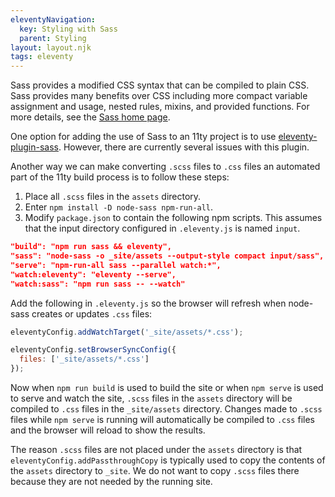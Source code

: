 ```yaml
---
eleventyNavigation:
  key: Styling with Sass
  parent: Styling
layout: layout.njk
tags: eleventy
---
```


Sass provides a modified CSS syntax that can be compiled to plain CSS.
Sass provides many benefits over CSS including
more compact variable assignment and usage,
nested rules, mixins, and provided functions.
For more details, see the [Sass home page](https://sass-lang.com/).

One option for adding the use of Sass to an 11ty project is to use
[eleventy-plugin-sass](https://www.npmjs.com/package/eleventy-plugin-sass).
However, there are currently several issues with this plugin.

Another way we can make converting `.scss` files to `.css` files
an automated part of the 11ty build process is to follow these steps:

1. Place all `.scss` files in the `assets` directory.
1. Enter `npm install -D node-sass npm-run-all`.
1. Modify `package.json` to contain the following npm scripts.
   This assumes that the input directory configured in `.eleventy.js`
   is named `input`.

```json
"build": "npm run sass && eleventy",
"sass": "node-sass -o _site/assets --output-style compact input/sass",
"serve": "npm-run-all sass --parallel watch:*",
"watch:eleventy": "eleventy --serve",
"watch:sass": "npm run sass -- --watch"
```

Add the following in `.eleventy.js` so the browser will refresh
when node-sass creates or updates `.css` files:

```js
eleventyConfig.addWatchTarget('_site/assets/*.css');

eleventyConfig.setBrowserSyncConfig({
  files: ['_site/assets/*.css']
});
```

Now when `npm run build` is used to build the site
or when `npm serve` is used to serve and watch the site,
`.scss` files in the `assets` directory will be
compiled to `.css` files in the `_site/assets` directory.
Changes made to `.scss` files while `npm serve` is running
will automatically be compiled to `.css` files
and the browser will reload to show the results.

The reason `.scss` files are not placed under the `assets` directory
is that `eleventyConfig.addPassthroughCopy` is typically used to
copy the contents of the `assets` directory to `_site`.
We do not want to copy `.scss` files there
because they are not needed by the running site.

